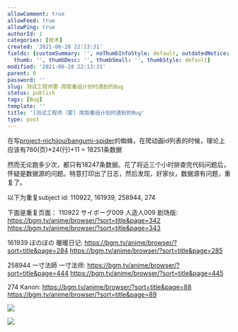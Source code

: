 ```yaml
---
allowComment: true
allowFeed: true
allowPing: true
authorId: 1
categories: [技术]
created: '2021-06-28 22:13:31'
fields: {customSummary: '', noThumbInfoStyle: default, outdatedNotice: 'no', reprint: standard,
  thumb: '', thumbDesc: '', thumbSmall: '', thumbStyle: default}
modified: '2021-06-28 22:13:31'
parent: 0
password: ''
slug: 测试工程师雾-爬取番组计划时遇到的Bug
status: publish
tags: [Bug]
template: ''
title: '[测试工程师（雾] 爬取番组计划时遇到的Bug'
type: post
---
```

在写[project-nichijou/bangumi-spider](https://github.com/project-nichijou/bangumi-spider)的蜘蛛，在爬动画id列表的时候，理论上应该有760(页)*24(行)+11 = 18251条数据

然而无论跑多少次，都只有18247条数据。花了将近三个小时排查完代码问题后，怀疑是数据源的问题。特意打印出了日志，然后发现，好家伙，数据源有问题，重复了。

以下为重复subject id: 110922, 161939, 258944, 274

下面是重复页面：
110922 サイボーグ009 人造人009 剧场版:
https://bgm.tv/anime/browser/?sort=title&page=342
https://bgm.tv/anime/browser/?sort=title&page=343

161939 ぼのぼの 暖暖日记:
https://bgm.tv/anime/browser/?sort=title&page=284
https://bgm.tv/anime/browser/?sort=title&page=285

258944 一寸法師 一寸法师:
https://bgm.tv/anime/browser/?sort=title&page=444
https://bgm.tv/anime/browser/?sort=title&page=445

274 Kanon:
https://bgm.tv/anime/browser/?sort=title&page=88
https://bgm.tv/anime/browser/?sort=title&page=89

![](https://cdn.jsdelivr.net/gh/JeffersonQin/blog-asset@latest/usr/picgo/20210628225204.png)

![](https://cdn.jsdelivr.net/gh/JeffersonQin/blog-asset@latest/usr/picgo/20210628225230.png)
